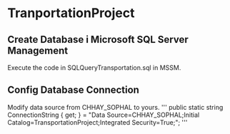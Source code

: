 # TranportationProject
## Create Database i Microsoft SQL Server Management
Execute the code in SQLQueryTransportation.sql in MSSM. 
## Config Database Connection
  Modify data source from CHHAY_SOPHAL to yours. 
'''
public static string ConnectionString { get; } = "Data Source=CHHAY_SOPHAL;Initial Catalog=TransportationProject;Integrated Security=True;"; '''
